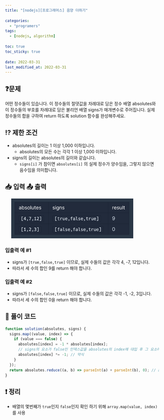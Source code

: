 ```yaml
---
title: "[nodejs][프로그래머스] 음양 더하기"

categories:
  - "programers"
tags:
  - [nodejs, algorithm]

toc: true
toc_sticky: true

date: 2022-03-31
last_modified_at: 2022-03-31
---
```


## ❓문제

어떤 정수들이 있습니다. 이 정수들의 절댓값을 차례대로 담은 정수 배열 absolutes와 이 정수들의 부호를 차례대로 담은 불리언 배열 signs가 매개변수로 주어집니다. 실제 정수들의 합을 구하여 return 하도록 solution 함수를 완성해주세요.

## ⁉️ 제한 조건

- absolutes의 길이는 1 이상 1,000 이하입니다.
  - absolutes의 모든 수는 각각 1 이상 1,000 이하입니다.
- signs의 길이는 absolutes의 길이와 같습니다.
  - `signs[i]` 가 참이면 `absolutes[i]` 의 실제 정수가 양수임을, 그렇지 않으면 음수임을 의미합니다.

## 📥 입력 📤 출력

<img style="margin-left:20px;"  width="400" alt="negPos" src="/assets/img/algoritm/programers/negPos.png">

### 입출력 예 #1

- signs가 `[true,false,true]` 이므로, 실제 수들의 값은 각각 4, -7, 12입니다.
- 따라서 세 수의 합인 9를 return 해야 합니다.

### 입출력 예 #2

- signs가 `[false,false,true]` 이므로, 실제 수들의 값은 각각 -1, -2, 3입니다.
- 따라서 세 수의 합인 0을 return 해야 합니다.

## 📝 풀이 코드

```js
function solution(absolutes, signs) {
  signs.map((value, index) => {
    if (value === false) {
      absolutes[index] = -1 * absolutes[index];
      // signs의 요소가 false인 인덱스값을 absolutes의 index에 대입 후 그 요소에 해당하는 수에 -1을 곱함
      absolutes[index] *= -1; // 약식
    }
  });
  return absolutes.reduce((a, b) => parseInt(a) + parseInt(b), 0); // absolutes배열의 요소를 더한 후 리턴
}
```

## ❗️ 정리

- 배열의 몇번째가 `true`인지 `false`인지 확인 하기 위해 `array.map(value, index)` 를 사용
